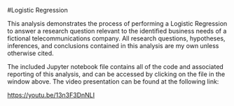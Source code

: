 #Logistic Regression

This analysis demonstrates the process of performing a Logistic Regression to answer a research question relevant to the identified business needs of a fictional telecommunications company. All research questions, hypotheses, inferences, and conclusions contained in this analysis are my own unless otherwise cited.

The included Jupyter notebook file contains all of the code and associated reporting of this analysis, and can be accessed by clicking on the file in the window above. The video presentation can be found at the following link:

https://youtu.be/13n3F3DnNLI